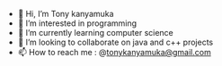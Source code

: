 - 👋 Hi, I’m Tony kanyamuka
- 👀 I’m interested in programming
- 🌱 I’m currently learning computer science 
- 💞️ I’m looking to collaborate on java and c++ projects
- 📫 How to reach me : @tonykanyamuka@gmail.com

<!---
Tony-kan/Tony-kan is a ✨ special ✨ repository because its `README.md` (this file) appears on your GitHub profile.
You can click the Preview link to take a look at your changes.
--->

